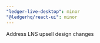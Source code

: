 ```yaml
---
"ledger-live-desktop": minor
"@ledgerhq/react-ui": minor
---
```


Address LNS upsell design changes
